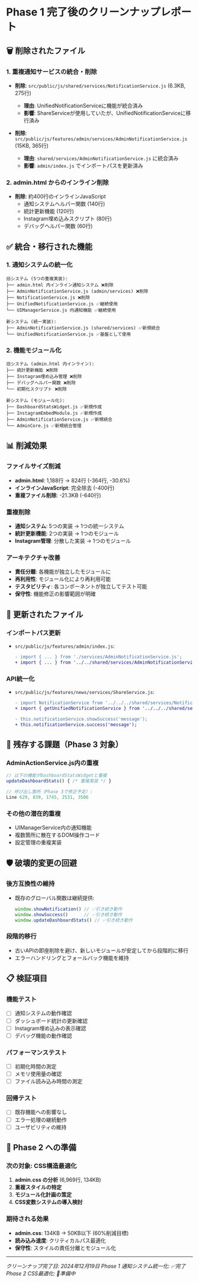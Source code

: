 # Phase 1 完了後のクリーンナップレポート

## 🗑️ 削除されたファイル

### 1. 重複通知サービスの統合・削除
- **削除**: `src/public/js/shared/services/NotificationService.js` (6.3KB, 275行)
  - **理由**: UnifiedNotificationServiceに機能が統合済み
  - **影響**: ShareServiceが使用していたが、UnifiedNotificationServiceに移行済み

- **削除**: `src/public/js/features/admin/services/AdminNotificationService.js` (15KB, 365行)
  - **理由**: `shared/services/AdminNotificationService.js` に統合済み
  - **影響**: `admin/index.js` でインポートパスを更新済み

### 2. admin.html からのインライン削除
- **削除**: 約400行のインラインJavaScript
  - 通知システムヘルパー関数 (140行)
  - 統計更新機能 (120行)
  - Instagram埋め込みスクリプト (80行)
  - デバッグヘルパー関数 (60行)

## ✅ 統合・移行された機能

### 1. 通知システムの統一化
```
旧システム (5つの重複実装):
├── admin.html 内インライン通知システム ❌削除
├── AdminNotificationService.js (admin/services) ❌削除
├── NotificationService.js ❌削除
├── UnifiedNotificationService.js ✅継続使用
└── UIManagerService.js 内通知機能 ✅継続使用

新システム (統一実装):
├── AdminNotificationService.js (shared/services) ✅新規統合
└── UnifiedNotificationService.js ✅基盤として使用
```

### 2. 機能モジュール化
```
旧システム (admin.html 内インライン):
├── 統計更新機能 ❌削除
├── Instagram埋め込み管理 ❌削除
├── デバッグヘルパー関数 ❌削除
└── 初期化スクリプト ❌削除

新システム (モジュール化):
├── DashboardStatsWidget.js ✅新規作成
├── InstagramEmbedModule.js ✅新規作成
├── AdminNotificationService.js ✅新規統合
└── AdminCore.js ✅新規統合管理
```

## 📊 削減効果

### ファイルサイズ削減
- **admin.html**: 1,188行 → 824行 (-364行, -30.6%)
- **インラインJavaScript**: 完全除去 (-400行)
- **重複ファイル削除**: -21.3KB (-640行)

### 重複削除
- **通知システム**: 5つの実装 → 1つの統一システム
- **統計更新機能**: 2つの実装 → 1つのモジュール
- **Instagram管理**: 分散した実装 → 1つのモジュール

### アーキテクチャ改善
- **責任分離**: 各機能が独立したモジュールに
- **再利用性**: モジュール化により再利用可能
- **テスタビリティ**: 各コンポーネントが独立してテスト可能
- **保守性**: 機能修正の影響範囲が明確

## 🔧 更新されたファイル

### インポートパス更新
- `src/public/js/features/admin/index.js`:
  ```diff
  - import { ... } from './services/AdminNotificationService.js';
  + import { ... } from '../../shared/services/AdminNotificationService.js';
  ```

### API統一化
- `src/public/js/features/news/services/ShareService.js`:
  ```diff
  - import NotificationService from '../../../shared/services/NotificationService.js';
  + import { getUnifiedNotificationService } from '../../../shared/services/UnifiedNotificationService.js';
  
  - this.notificationService.showSuccess('message');
  + this.notificationService.success('message');
  ```

## 🎯 残存する課題（Phase 3 対象）

### AdminActionService.js内の重複
```javascript
// 以下の機能がDashboardStatsWidgetと重複
updateDashboardStats() { /* 重複実装 */ }

// 呼び出し箇所（Phase 3で修正予定）:
Line 629, 839, 1745, 2531, 3506
```

### その他の潜在的重複
- UIManagerService内の通知機能
- 複数箇所に散在するDOM操作コード
- 設定管理の重複実装

## 🛡️ 破壊的変更の回避

### 後方互換性の維持
- 既存のグローバル関数は継続提供:
  ```javascript
  window.showNotification() // ✅引き続き動作
  window.showSuccess()      // ✅引き続き動作
  window.updateDashboardStats() // ✅引き続き動作
  ```

### 段階的移行
- 古いAPIの即座削除を避け、新しいモジュールが安定してから段階的に移行
- エラーハンドリングとフォールバック機能を維持

## 📋 検証項目

### 機能テスト
- [ ] 通知システムの動作確認
- [ ] ダッシュボード統計の更新確認
- [ ] Instagram埋め込みの表示確認
- [ ] デバッグ機能の動作確認

### パフォーマンステスト
- [ ] 初期化時間の測定
- [ ] メモリ使用量の確認
- [ ] ファイル読み込み時間の測定

### 回帰テスト
- [ ] 既存機能への影響なし
- [ ] エラー処理の継続動作
- [ ] ユーザビリティの維持

## 🚀 Phase 2 への準備

### 次の対象: CSS構造最適化
1. **admin.css の分析** (6,969行, 134KB)
2. **重複スタイルの特定**
3. **モジュール化計画の策定**
4. **CSS変数システムの導入検討**

### 期待される効果
- **admin.css**: 134KB → 50KB以下 (60%削減目標)
- **読み込み速度**: クリティカルパス最適化
- **保守性**: スタイルの責任分離とモジュール化

---

*クリーンナップ完了日: 2024年12月19日*
*Phase 1 通知システム統一化: ✅完了*
*Phase 2 CSS最適化: 🔄準備中* 